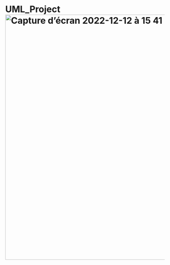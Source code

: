 # UML_Project<img width="777" alt="Capture d’écran 2022-12-12 à 15 41 37" src="https://user-images.githubusercontent.com/79164583/207059366-a1ade737-b2d5-4236-85ad-25d0ab1f9844.png">
